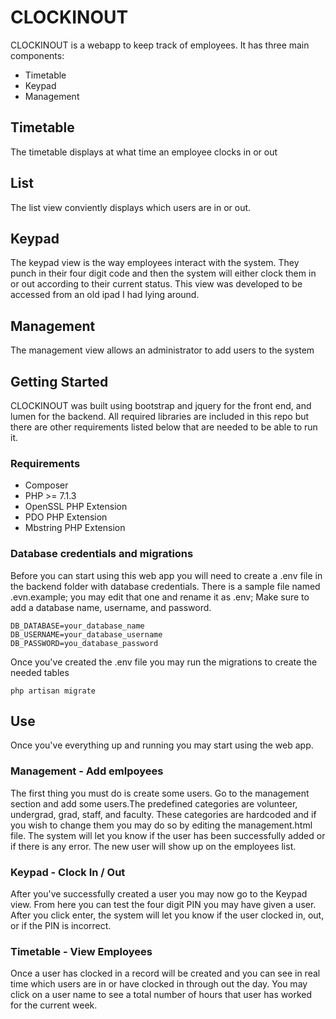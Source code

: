 # CLOCKINOUT
CLOCKINOUT is a webapp to keep track of employees. It has three main components:
- Timetable
- Keypad
- Management

## Timetable
The timetable displays at what time an employee clocks in or out

## List
The list view conviently displays which users are in or out.

## Keypad
The keypad view is the way employees interact with the system. They punch in their four digit code and then the system will either clock them in or out according to their current status. This view was developed to be accessed from an old ipad I had lying around. 

## Management
The management view allows an administrator to add users to the system

## Getting Started
CLOCKINOUT was built using bootstrap and jquery for the front end, and lumen for the backend. All required libraries are included in this repo but there are other requirements listed below that are needed to be able to run it.

### Requirements
- Composer
- PHP >= 7.1.3
- OpenSSL PHP Extension
- PDO PHP Extension
- Mbstring PHP Extension

### Database credentials and migrations
Before you can start using this web app you will need to create a .env file in the backend folder with database credentials. There is a sample file named .evn.example; you may edit that one and rename it as .env; Make sure to add a database name, username, and password.
```
DB_DATABASE=your_database_name
DB_USERNAME=your_database_username
DB_PASSWORD=you_database_password
```
Once you've created the .env file you may run the migrations to create the needed tables
```
php artisan migrate
```

## Use
Once you've everything up and running you may start using the web app.
### Management - Add emlpoyees
The first thing you must do is create some users. Go to the management section and add some users.The predefined categories are volunteer, undergrad, grad, staff, and faculty. These categories are hardcoded and if you wish to change them you may do so by editing the management.html file.
The system will let you know if the user has been successfully added or if there is any error. The new user will show up on the employees list.

### Keypad - Clock In / Out
After you've successfully created a user you may now go to the Keypad view. From here you can test the four digit PIN you may have given a user. After you click enter, the system will let you know if the user clocked in, out, or if the PIN is incorrect.

### Timetable - View Employees
Once a user has clocked in a record will be created and you can see in real time which users are in or have clocked in through out the day. You may click on a user name to see a total number of hours that user has worked for the current week.
